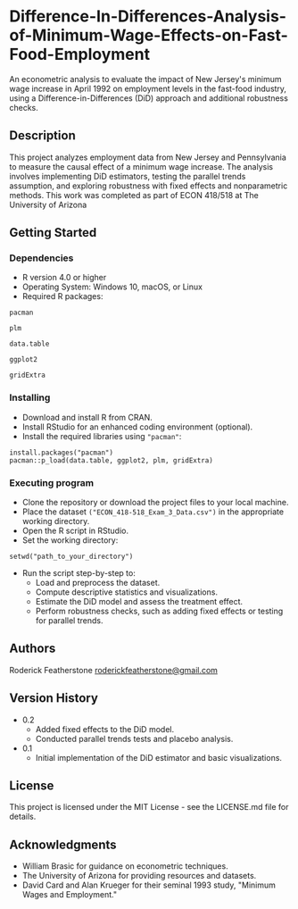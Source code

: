 # Difference-In-Differences-Analysis-of-Minimum-Wage-Effects-on-Fast-Food-Employment

An econometric analysis to evaluate the impact of New Jersey's minimum wage increase in April 1992 on employment levels in the fast-food industry, using a Difference-in-Differences (DiD) approach and additional robustness checks.

## Description

This project analyzes employment data from New Jersey and Pennsylvania to measure the causal effect of a minimum wage increase. The analysis involves implementing DiD estimators, testing the parallel trends assumption, and exploring robustness with fixed effects and nonparametric methods. This work was completed as part of ECON 418/518 at The University of Arizona

## Getting Started

### Dependencies

* R version 4.0 or higher
* Operating System: Windows 10, macOS, or Linux
* Required R packages:
```
pacman
```
```
plm
```
```
data.table
```
```
ggplot2
```
```
gridExtra
```

### Installing

* Download and install R from CRAN.
* Install RStudio for an enhanced coding environment (optional).
* Install the required libraries using ```"pacman"```:
```
install.packages("pacman")
pacman::p_load(data.table, ggplot2, plm, gridExtra)
```

### Executing program

* Clone the repository or download the project files to your local machine.
* Place the dataset ```("ECON_418-518_Exam_3_Data.csv")``` in the appropriate working directory.
* Open the R script in RStudio.
* Set the working directory:
```
setwd("path_to_your_directory")
```
* Run the script step-by-step to:
  * Load and preprocess the dataset.
  * Compute descriptive statistics and visualizations.
  * Estimate the DiD model and assess the treatment effect.
  * Perform robustness checks, such as adding fixed effects or testing for parallel trends.

## Authors

Roderick Featherstone
roderickfeatherstone@gmail.com

## Version History

* 0.2
    * Added fixed effects to the DiD model.
    * Conducted parallel trends tests and placebo analysis.
* 0.1
    * Initial implementation of the DiD estimator and basic visualizations.

## License

This project is licensed under the MIT License - see the LICENSE.md file for details.

## Acknowledgments
* William Brasic for guidance on econometric techniques.
* The University of Arizona for providing resources and datasets.
* David Card and Alan Krueger for their seminal 1993 study, "Minimum Wages and Employment."
